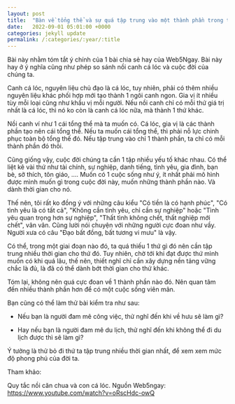 ```yaml
---
layout: post
title:  "Bàn về tổng thể và sự quá tập trung vào một thành phần trong tổng thể"
date:   2022-09-01 05:01:00 +0000
categories: jekyll update
permalink: /:categories/:year/:title
---
```

Bài này nhằm tóm tắt ý chính của 1 bài chia sẻ hay của Web5Ngay. Bài này hay ở ý nghĩa cũng như phép so sánh nồi canh cá lóc và cuộc đời của chúng ta. 

Canh cá lóc, nguyên liệu chủ đạo là cá lóc, tuy nhiên, phải có thêm nhiều nguyên liệu khác phối hợp mới tạo thành 1 ngôi canh ngon. Gia vị ít nhiều tùy mỗi loại cũng như khẩu vị mỗi người. Nếu nồi canh chỉ có mỗi thứ giá trị nhất là cá lóc, thì nó ko còn là canh cá lóc nữa, mà thành 1 thứ khác. 

Nồi canh ví như 1 cái tổng thể mà ta muốn có. Cá lóc, gia vị là các thành phần tạo nên cái tổng thể. Nếu ta muốn cái tổng thể, thì phải nỗ lực chinh phục toàn bộ tổng thế đó. Nếu tập trung vào chỉ 1 thành phần, ta chỉ có mỗi thành phần đó thôi.

Cũng giống vậy, cuộc đời chúng ta cần 1 tập nhiều yếu tố khác nhau. Có thể liệt kê vài thứ như tài chính, sự nghiệp, danh tiếng, tình yêu, gia đình, bạn bè, sở thích, tôn giáo, ....  Muốn có 1 cuộc sống như ý, ít nhất phải mô hình được mình muốn gì trong cuộc đời này, muốn những thành phần nào. Và dành thời gian cho nó. 

Thế nên, tôi rất ko đồng ý với những câu kiểu  "Có tiền là có hạnh phúc", "Có tình yêu là có tất cả", "Không cần tình yêu, chỉ cần sự nghiệp" hoặc "Tình yêu quan trọng hơn sự nghiệp", "Thất tình không chết, thất nghiệp mới chết", vân vân. Cũng lười nói chuyện với những người cực đoan như vầy. Người xưa có câu "Đạo bất đồng, bất tương vi mưu" là vậy. 

Có thể, trong một giai đoạn nào đó, ta quá thiếu 1 thứ gì đó nên cần tập trung nhiều thời gian cho thứ đó. Tuy nhiên, chờ tới khi đạt được thứ mình muốn có khi quá lâu, thế nên, thiết nghĩ chỉ cần xây dựng nền tảng vững chắc là đủ, là đã có thể dành bớt thời gian cho thứ khác. 

Tóm lại, không nên quá cực đoan về 1 thành phần nào đó. Nên quan tâm đến nhiều thành phần hơn để có một cuộc sống viên mãn. 

Bạn cũng có thể làm thử bài kiểm tra như sau:

- Nếu bạn là người đam mê công việc, thử nghĩ đến khi về hưu sẽ làm gì? 

- Hay nếu bạn là người đam mê du lịch, thử nghĩ đến khi không thể đi du lịch được thì sẽ làm gì? 

Ý tưởng là thử bỏ đi thứ ta tập trung nhiều thời gian nhất, để xem xem mức độ phong phú của đời ta.  



Tham khảo:

Quy tắc nồi căn chua và con cá lóc. Nguồn Web5ngay: https://www.youtube.com/watch?v=oRscHdc-owQ
